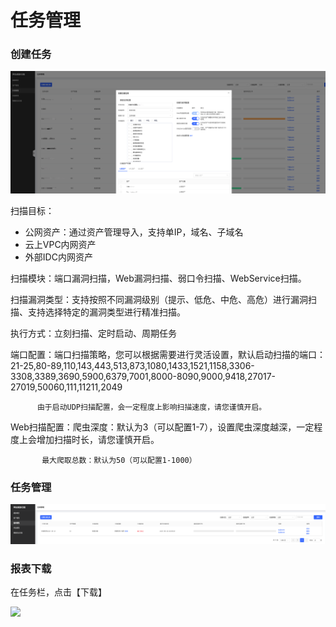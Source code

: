 # 任务管理

### 创建任务

![](../../../../image/Website-Threat-Inspector/wts-rwgl-11.png)

扫描目标：
- 公网资产：通过资产管理导入，支持单IP，域名、子域名 
- 云上VPC内网资产
- 外部IDC内网资产

扫描模块：端口漏洞扫描，Web漏洞扫描、弱口令扫描、WebService扫描。

扫描漏洞类型：支持按照不同漏洞级别（提示、低危、中危、高危）进行漏洞扫描、支持选择特定的漏洞类型进行精准扫描。

执行方式：立刻扫描、定时启动、周期任务  

端口配置：端口扫描策略，您可以根据需要进行灵活设置，默认启动扫描的端口：21-25,80-89,110,143,443,513,873,1080,1433,1521,1158,3306-3308,3389,3690,5900,6379,7001,8000-8090,9000,9418,27017-27019,50060,111,11211,2049  

          由于启动UDP扫描配置，会一定程度上影响扫描速度，请您谨慎开启。  

Web扫描配置：爬虫深度：默认为3（可以配置1-7），设置爬虫深度越深，一定程度上会增加扫描时长，请您谨慎开启。   

           最大爬取总数：默认为50（可以配置1-1000）  

### 任务管理

  ![](../../../../image/Website-Threat-Inspector/wts-rwgl-12.png)


### 报表下载

在任务栏，点击【下载】

  ![](../../../../image/Website-Threat-Inspector/wts-rwgl-13-bb.png)